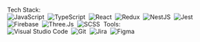 Tech Stack:<br/>
![JavaScript](https://img.shields.io/badge/-JavaScript-333333?style=plastic&logo=javascript)&nbsp;
![TypeScript](https://img.shields.io/badge/-TypeScript-333333?style=plastic&logo=TypeScript&logoColor=007ACC)&nbsp;
![React](https://img.shields.io/badge/-React-333333?style=plastic&logo=react)&nbsp;
![Redux](https://img.shields.io/badge/-Redux-333333?style=plastic&logo=redux)&nbsp;
![NestJS](https://img.shields.io/badge/-NestJS-333333?style=plastic&logo=nestjs)&nbsp;
![Jest](https://img.shields.io/badge/-Jest-333333?style=plastic&logo=Jest&logoColor=C21325)&nbsp;<br/>
![Firebase](https://img.shields.io/badge/-Firebase-333333?style=plastic&logo=Firebase)&nbsp;
![Three.Js](https://img.shields.io/badge/-Three.Js-333333?style=plastic&logo=Three.Js)&nbsp;
![SCSS](https://img.shields.io/badge/-SCSS-333333?style=plastic&logo=SCSS)&nbsp;
Tools:<br/>
![Visual Studio Code](https://img.shields.io/badge/-Visual%20Studio%20Code-333333?style=plastic&logo=visual-studio-code&logoColor=007ACC)&nbsp;
![Git](https://img.shields.io/badge/-Git-333333?style=plastic&logo=git)&nbsp;
![Jira](https://img.shields.io/badge/-Jira-333333?style=plastic&logo=jira-software&logoColor=0052CC)&nbsp;
![Figma](https://img.shields.io/badge/-Figma-333333?style=plastic&logo=Figma)&nbsp;
